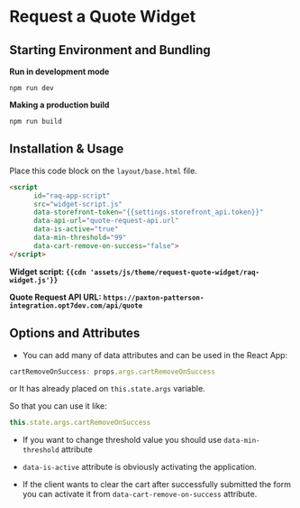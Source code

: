 # Request a Quote Widget

## Starting Environment and Bundling

**Run in development mode**
```npm
npm run dev
```

**Making a production build**
```npm
npm run build
```

## Installation & Usage

Place this code block on the ``layout/base.html`` file.

```html
<script
      id="raq-app-script"
      src="widget-script.js"
      data-storefront-token="{{settings.storefront_api.token}}"
      data-api-url="quote-request-api.url"
      data-is-active="true"
      data-min-threshold="99"
      data-cart-remove-on-success="false">
</script>
```

**Widget script: ``{{cdn 'assets/js/theme/request-quote-widget/raq-widget.js'}}``**

**Quote Request API URL: ``https://paxton-patterson-integration.opt7dev.com/api/quote``**

## Options and Attributes

- You can add many of data attributes and can be used in the React App: 

```javascript
cartRemoveOnSuccess: props.args.cartRemoveOnSuccess
```

or It has already placed on ``this.state.args`` variable.

So that you can use it like:

```javascript
this.state.args.cartRemoveOnSuccess
```

- If you want to change threshold value you should use ``data-min-threshold`` attribute

- ``data-is-active`` attribute is obviously activating the application.

- If the client wants to clear the cart after successfully submitted the form you can activate it from ``data-cart-remove-on-success`` attribute.


